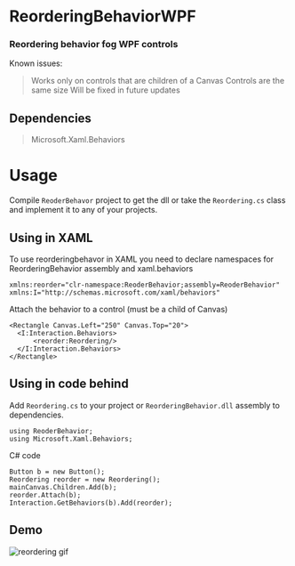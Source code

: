 # ReorderingBehaviorWPF
### Reordering behavior fog WPF controls

Known issues:
> Works only on controls that are children of a Canvas
> Controls are the same size
Will be fixed in future updates

## Dependencies
> Microsoft.Xaml.Behaviors

# Usage
Compile `ReoderBehavor` project to get the dll or take the `Reordering.cs` class and implement it to any of your projects.
## Using in XAML
To use reorderingbehavor in XAML you need to declare namespaces for ReorderingBehavior assembly and xaml.behaviors
```
xmlns:reorder="clr-namespace:ReoderBehavior;assembly=ReoderBehavior"
xmlns:I="http://schemas.microsoft.com/xaml/behaviors"
```
Attach the behavior to a control (must be a child of Canvas)
```
<Rectangle Canvas.Left="250" Canvas.Top="20">
  <I:Interaction.Behaviors>
      <reorder:Reordering/>
  </I:Interaction.Behaviors>
</Rectangle>
```

## Using in code behind
Add `Reordering.cs` to your project or `ReorderingBehavior.dll` assembly to dependencies.
```
using ReoderBehavior;
using Microsoft.Xaml.Behaviors;
```
C# code
```
Button b = new Button();
Reordering reorder = new Reordering();
mainCanvas.Children.Add(b);
reorder.Attach(b);
Interaction.GetBehaviors(b).Add(reorder);
```
## Demo
![reordering gif](https://user-images.githubusercontent.com/20230176/156030242-35b74d08-8565-47b9-8dd3-9863c0d6152c.gif)
